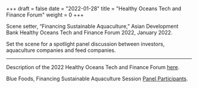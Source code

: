 +++
draft = false
date = "2022-01-28"
title = "Healthy Oceans Tech and Finance Forum"
weight = 0
+++

Scene setter, “Financing Sustainable Aquaculture,” Asian Development Bank Healthy Oceans Tech and Finance Forum 2022, January 2022.

<!--more-->

Set the scene for a spotlight panel discussion between investors, aquaculture companies and feed companies.

***

Description of the 2022 Healthy Oceans Tech and Finance Forum [here](https://www.adb.org/news/events/healthy-oceans-technology-finance-forum-innovative-solutions-asia-pacific).

Blue Foods, Financing Sustainable Aquaculture Session [Panel Participants](https://twitter.com/ADBEnvironment/status/1485904396789719043?s=20_).